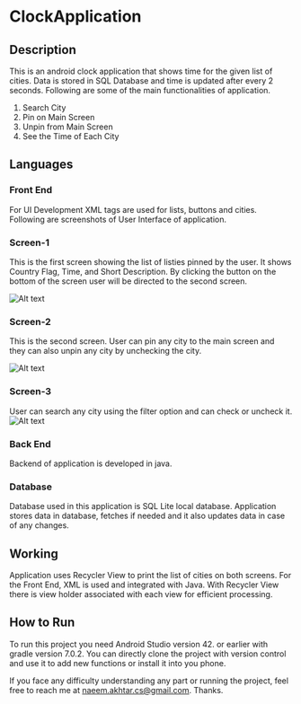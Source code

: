 # ClockApplication

## Description
This is an android clock application that shows time for the given list of cities. Data is stored in SQL Database and time is updated after every 2 seconds. Following are some of the main functionalities of application.

  1. Search City
  2. Pin on Main Screen
  3. Unpin from Main Screen
  4. See the Time of Each City
  

## Languages
### Front End
For UI Development XML tags are used for lists, buttons and cities. Following are screenshots of User Interface of application.

### Screen-1
This is the first screen showing the list of listies pinned by the user. It shows Country Flag, Time, and Short Description. By clicking the button on the bottom of the screen user will be directed to the second screen.

![Alt text](1.jpg?raw=true "Optional Title")

### Screen-2
This is the second screen. User can pin any city to the main screen and they can also unpin any city by unchecking the city. 

![Alt text](2.jpg?raw=true "Optional Title")

### Screen-3
User can search any city using the filter option and can check or uncheck it. 
![Alt text](3.jpg?raw=true "Optional Title")

### Back End
Backend of application is developed in java.

### Database
Database used in this application is SQL Lite local database. Application stores data in database, fetches if needed and it also updates data in case of any changes.

## Working
Application uses Recycler View to print the list of cities on both screens. For the Front End, XML is used and integrated with Java. With Recycler View there is view holder associated with each view for efficient processing.

## How to Run
To run this project you need Android Studio version 42. or earlier with gradle version 7.0.2. You can directly clone the project with version control and use it to add new functions or install it into you phone. 

If you face any difficulty understanding any part or running the project, feel free to reach me at naeem.akhtar.cs@gmail.com. Thanks.